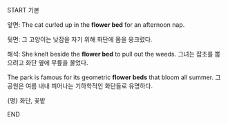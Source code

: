 START
기본

앞면:
The cat curled up in the **flower bed** for an afternoon nap.

뒷면:
그 고양이는 낮잠을 자기 위해 화단에 몸을 웅크렸다.

해석:
She knelt beside the **flower bed** to pull out the weeds.
그녀는 잡초를 뽑으려고 화단 옆에 무릎을 꿇었다.

The park is famous for its geometric **flower beds** that bloom all summer.
그 공원은 여름 내내 피어나는 기하학적인 화단들로 유명하다.

{명} 화단, 꽃밭
<!--ID: 1746586791351-->
END